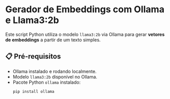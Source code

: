 # Gerador de Embeddings com Ollama e Llama3:2b

Este script Python utiliza o modelo `llama3:2b` via Ollama para gerar **vetores de embeddings** a partir de um texto simples.

## 📋 Pré-requisitos

- Ollama instalado e rodando localmente.
- Modelo `llama3:2b` disponível no Ollama.
- Pacote Python `ollama` instalado:
  ```bash
  pip install ollama
